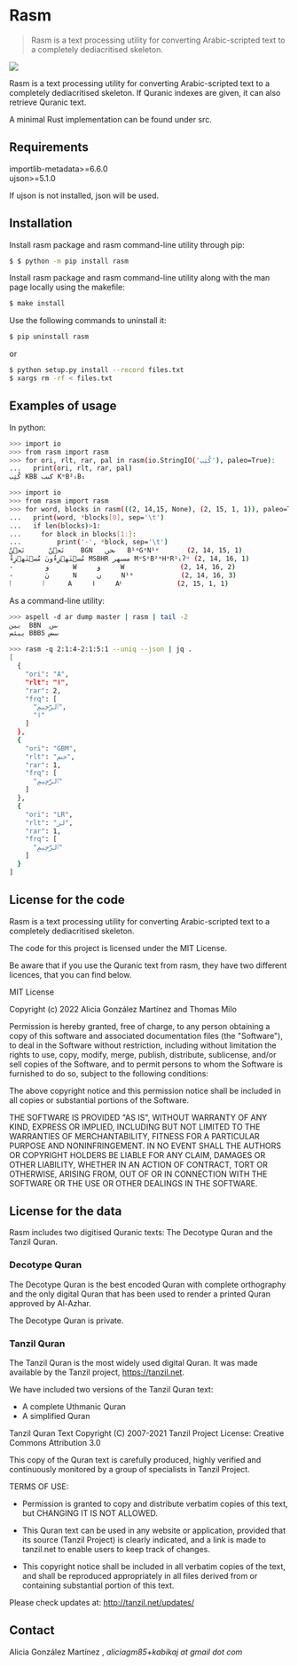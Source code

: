 # Rasm

> Rasm is a text processing utility for converting Arabic-scripted text to a completely dediacritised skeleton.

<img src="./rasm.png" align="middle">

Rasm is a text processing utility for converting Arabic-scripted text to a completely dediacritised skeleton. If Quranic indexes are given, it can also retrieve Quranic text.

A minimal Rust implementation can be found under src.

## Requirements

importlib-metadata>=6.6.0 \
ujson>=5.1.0

If ujson is not installed, json will be used.

## Installation

Install rasm package and rasm command-line utility through pip:

```sh
$ $ python -m pip install rasm
```

Install rasm package and rasm command-line utility along with the man page locally using the makefile:

```sh
$ make install
```

Use the following commands to uninstall it:

```sh
$ pip uninstall rasm
```

or

```sh
$ python setup.py install --record files.txt
$ xargs rm -rf < files.txt
```

## Examples of usage

In python:

```sh
>>> import io
>>> from rasm import rasm
>>> for ori, rlt, rar, pal in rasm(io.StringIO('کُتِب'), paleo=True):
...   print(ori, rlt, rar, pal)
کُتِب KBB كٮٮ KᵘB²ᵢB₁

```

```sh
>>> import io
>>> from rasm import rasm
>>> for word, blocks in rasm(((2, 14,15, None), (2, 15, 1, 1)), paleo=True, blocks=True):
...   print(word, *blocks[0], sep='\t')
...   if len(blocks)>1:
...     for block in blocks[1:]:
...         print('-', *block, sep='\t')
نَحۡنُ      نَحۡنُ    BGN   ٮحں   B¹ᵃGᵒN¹ᵘ       (2, 14, 15, 1)
مُسۡتَهۡزِءُونَ مُسۡتَهۡزِءُ MSBHR مسٮهر MᵘSᵒB²ᵃHᵒR¹ᵢʔᵘ (2, 14, 16, 1)
-        و      W     و     W              (2, 14, 16, 2)
-        نَ      N     ں     N¹ᵃ            (2, 14, 16, 3)
ٱ        ٱ      A     ا     Aᵟ              (2, 15, 1, 1)
```

As a command-line utility:

```sh
>>> aspell -d ar dump master | rasm | tail -2
يين  BBN  ٮٮں
ييئس BBBS ٮٮٮس
```

```sh
>>> rasm -q 2:1:4-2:1:5:1 --uniq --json | jq .
[
  {
    "ori": "A",
    "rlt": "ا",
    "rar": 2,
    "frq": [
      "ٱلرَّحِیمِ",
      "ا"
    ]
  },
  {
    "ori": "GBM",
    "rlt": "حٮم",
    "rar": 1,
    "frq": [
      "ٱلرَّحِیمِ"
    ]
  },
  {
    "ori": "LR",
    "rlt": "لر",
    "rar": 1,
    "frq": [
      "ٱلرَّحِیمِ"
    ]
  }
]
```

## License for the code
 
Rasm is a text processing utility for converting Arabic-scripted text to a completely dediacritised skeleton.

The code for this project is licensed under the MIT License.

Be aware that if you use the Quranic text from rasm, they have two different licences, that you can find below.

MIT License

Copyright (c) 2022 Alicia González Martínez and Thomas Milo

Permission is hereby granted, free of charge, to any person obtaining a copy
of this software and associated documentation files (the "Software"), to deal
in the Software without restriction, including without limitation the rights
to use, copy, modify, merge, publish, distribute, sublicense, and/or sell
copies of the Software, and to permit persons to whom the Software is
furnished to do so, subject to the following conditions:

The above copyright notice and this permission notice shall be included in all
copies or substantial portions of the Software.

THE SOFTWARE IS PROVIDED "AS IS", WITHOUT WARRANTY OF ANY KIND, EXPRESS OR
IMPLIED, INCLUDING BUT NOT LIMITED TO THE WARRANTIES OF MERCHANTABILITY,
FITNESS FOR A PARTICULAR PURPOSE AND NONINFRINGEMENT. IN NO EVENT SHALL THE
AUTHORS OR COPYRIGHT HOLDERS BE LIABLE FOR ANY CLAIM, DAMAGES OR OTHER
LIABILITY, WHETHER IN AN ACTION OF CONTRACT, TORT OR OTHERWISE, ARISING FROM,
OUT OF OR IN CONNECTION WITH THE SOFTWARE OR THE USE OR OTHER DEALINGS IN THE
SOFTWARE.

## License for the data

Rasm includes two digitised Quranic texts: The Decotype Quran and the Tanzil Quran.

### Decotype Quran

The Decotype Quran is the best encoded Quran with complete orthography and the only digital Quran that has been used to render a printed Quran approved by Al-Azhar.

The Decotype Quran is private.

### Tanzil Quran

The Tanzil Quran is the most widely used digital Quran. It was made available by the Tanzil project, https://tanzil.net.

We have included two versions of the Tanzil Quran text:
- A complete Uthmanic Quran
- A simplified Quran

Tanzil Quran Text 
  Copyright (C) 2007-2021 Tanzil Project
  License: Creative Commons Attribution 3.0 

  This copy of the Quran text is carefully produced, highly 
  verified and continuously monitored by a group of specialists 
  in Tanzil Project.

  TERMS OF USE:
 
  - Permission is granted to copy and distribute verbatim copies 
    of this text, but CHANGING IT IS NOT ALLOWED.

  - This Quran text can be used in any website or application, 
    provided that its source (Tanzil Project) is clearly indicated, 
    and a link is made to tanzil.net to enable users to keep
    track of changes.

  - This copyright notice shall be included in all verbatim copies 
    of the text, and shall be reproduced appropriately in all files 
    derived from or containing substantial portion of this text.

  Please check updates at: http://tanzil.net/updates/

## Contact

Alicia González Martínez , *aliciagm85+kabikaj at gmail dot com*

